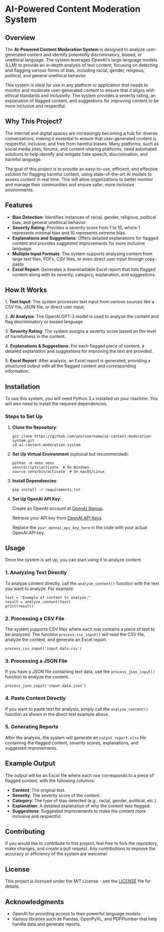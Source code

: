 
<h1>AI-Powered Content Moderation System</h1>

<h2>Overview</h2>
    <p>The <strong>AI-Powered Content Moderation System</strong> is designed to analyze user-generated content and identify potentially discriminatory, biased, or unethical language. The system leverages OpenAI's large language models (LLM) to provide an in-depth analysis of text content, focusing on detecting and flagging various forms of bias, including racial, gender, religious, political, and general unethical behavior.</p>
    <p>This system is ideal for use in any platform or application that needs to monitor and moderate user-generated content to ensure that it aligns with ethical standards and inclusivity. The system provides a severity rating, an explanation of flagged content, and suggestions for improving content to be more inclusive and respectful.</p>

<h2>Why This Project?</h2>
    <p>The internet and digital spaces are increasingly becoming a hub for diverse conversations, making it essential to ensure that user-generated content is respectful, inclusive, and free from harmful biases. Many platforms, such as social media sites, forums, and content-sharing platforms, need automated solutions to help identify and mitigate hate speech, discrimination, and harmful language.</p>
    <p>The goal of this project is to provide an easy-to-use, efficient, and effective solution for flagging harmful content, using state-of-the-art AI models to assess content in real time. This will allow organizations to better monitor and manage their communities and ensure safer, more inclusive environments.</p>

<h2>Features</h2>
    <ul>
        <li><strong>Bias Detection</strong>: Identifies instances of racial, gender, religious, political bias, and general unethical behavior.</li>
        <li><strong>Severity Rating</strong>: Provides a severity score from 1 to 10, where 1 represents minimal bias and 10 represents extreme bias.</li>
        <li><strong>Explanations and Suggestions</strong>: Offers detailed explanations for flagged content and provides suggested improvements for more inclusive language.</li>
        <li><strong>Multiple Input Formats</strong>: The system supports analyzing content from large text files, PDFs, CSV files, or even direct user input through copy-paste.</li>
        <li><strong>Excel Report</strong>: Generates a downloadable Excel report that lists flagged content along with its severity, category, explanation, and suggestions.</li>
    </ul>

<h2>How It Works</h2>
    <p>1. <strong>Text Input</strong>: The system processes text input from various sources like a CSV file, JSON file, or direct user input.</p>
    <p>2. <strong>AI Analysis</strong>: The OpenAI GPT-3 model is used to analyze the content and flag discriminatory or biased language.</p>
    <p>3. <strong>Severity Rating</strong>: The system assigns a severity score based on the level of harmfulness in the content.</p>
    <p>4. <strong>Explanations & Suggestions</strong>: For each flagged piece of content, a detailed explanation and suggestions for improving the text are provided.</p>
    <p>5. <strong>Excel Report</strong>: After analysis, an Excel report is generated, providing a structured output with all the flagged content and corresponding information.</p>

<h2>Installation</h2>
    <p>To use this system, you will need Python 3.x installed on your machine. You will also need to install the required dependencies.</p>
<h3>Steps to Set Up</h3>
    <ol>
        <li><strong>Clone the Repository</strong>:
            <pre><code>git clone https://github.com/yourusername/ai-content-moderation-system.git
cd ai-content-moderation-system</code></pre>
        </li>
        <li><strong>Set Up Virtual Environment</strong> (optional but recommended):
            <pre><code>python -m venv venv
venv\Scripts\activate  # On Windows
source venv/bin/activate  # On macOS/Linux</code></pre>
        </li>
        <li><strong>Install Dependencies</strong>:
            <pre><code>pip install -r requirements.txt</code></pre>
        </li>
        <li><strong>Set Up OpenAI API Key</strong>:
            <p>Create an OpenAI account at <a href="https://beta.openai.com/signup/">OpenAI Signup</a>.</p>
            <p>Retrieve your API key from <a href="https://beta.openai.com/account/api-keys">OpenAI API Keys</a>.</p>
            <p>Replace the <code>your_openai_api_key_here</code> in the code with your actual OpenAI API key.</p>
        </li>
    </ol>

<h2>Usage</h2>
    <p>Once the system is set up, you can start using it to analyze content.</p>

<h3>1. Analyzing Text Directly</h3>
    <p>To analyze content directly, call the <code>analyze_content()</code> function with the text you want to analyze. For example:</p>
    <pre><code>text = "Example of content to analyze."
result = analyze_content(text)
print(result)</code></pre>

<h3>2. Processing a CSV File</h3>
    <p>The system supports CSV files where each row contains a piece of text to be analyzed. The function <code>process_csv_input()</code> will read the CSV file, analyze the content, and generate an Excel report.</p>
    <pre><code>process_csv_input('input_data.csv')</code></pre>

<h3>3. Processing a JSON File</h3>
    <p>If you have a JSON file containing text data, use the <code>process_json_input()</code> function to analyze the content.</p>
    <pre><code>process_json_input('input_data.json')</code></pre>

<h3>4. Paste Content Directly</h3>
    <p>If you want to paste text for analysis, simply call the <code>analyze_content()</code> function as shown in the direct text example above.</p>

<h3>5. Generating Reports</h3>
    <p>After the analysis, the system will generate an <code>output_report.xlsx</code> file containing the flagged content, severity scores, explanations, and suggested improvements.</p>

<h2>Example Output</h2>
    <p>The output will be an Excel file where each row corresponds to a piece of flagged content, with the following columns:</p>
    <ul>
        <li><strong>Content</strong>: The original text.</li>
        <li><strong>Severity</strong>: The severity score of the content.</li>
        <li><strong>Category</strong>: The type of bias detected (e.g., racial, gender, political, etc.).</li>
        <li><strong>Explanation</strong>: A detailed explanation of why the content was flagged.</li>
        <li><strong>Suggestions</strong>: Suggested improvements to make the content more inclusive and respectful.</li>
    </ul>

<h2>Contributing</h2>
    <p>If you would like to contribute to this project, feel free to fork the repository, make changes, and create a pull request. Any contributions to improve the accuracy or efficiency of the system are welcome!</p>

<h2>License</h2>
    <p>This project is licensed under the MIT License - see the <a href="LICENSE">LICENSE</a> file for details.</p>

<h2>Acknowledgments</h2>
    <ul>
        <li>OpenAI for providing access to their powerful language models.</li>
        <li>Various libraries such as Pandas, OpenPyXL, and PDFPlumber that help handle data and generate reports.</li>
    </ul>

